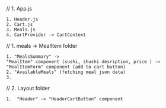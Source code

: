 // 1. App.js

    1. Header.js
    2. Cart.js
    3. Meals.js
    4. CartProvider -> CartContext

// 1. meals -> MealItem folder

    1. "MealsSummary" ->
    "MealItem" component (sushi, shushi desription, price ) -> "MealItemForm" component (add to cart button)
    2. "AvailableMeals" (fetching meal json data)
    3.

// 2. Layout folder

    1.  "Header" -> "HeaderCartButton" component
